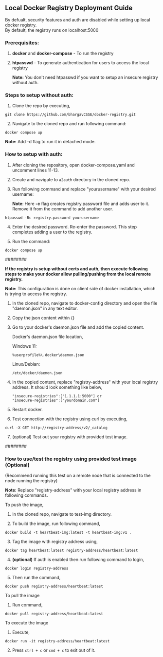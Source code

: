 ## Local Docker Registry Deployment Guide

By defualt, security features and auth are disabled while setting up local docker registry. <br>
By default, the registry runs on localhost:5000

### Prerequisites:

1.  **docker** and **docker-compose** - To run the registry
    
2.  **htpasswd** - To generate authentication for users to access the local registry

    **Note:** You don't need htpasswd if you want to setup an insecure registry without auth.

### Steps to setup without auth: <br>

1.  Clone the repo by executing,
```
git clone https://github.com/bhargavCSSE/docker-registry.git
```
    
2.  Navigate to the cloned repo and run following command:
```
docker compose up
```

**Note:** Add -d flag to run it in detached mode.
    
### How to setup with auth: <br>
    
1.  After cloning the repository, open docker-compose.yaml and uncomment lines 11-13.

2.  Create and navigate to ```a2auth``` directory in the cloned repo.
    
3.  Run following command and replace "yourusername" with your desired username:

    **Note**: Here **-c** flag creates registry.password file and adds user to it. Remove it from the command to add another user.
```
htpasswd -Bc registry.password yourusername
```
4.  Enter the desired password. Re-enter the password. This step completes adding a user to the registry.
    
5.  Run the command:
```
docker compose up
```

######## <br>

**If the registry is setup without certs and auth, then execute following steps to make your docker allow pulling/pushing from the local remote registry.**

**Note:** This configuration is done on client side of docker installation, which is trying to access the registry.

1.  In the cloned repo, navigate to docker-config directory and open the file "daemon.json" in any text editor.

2.  Copy the json content within {}

3.  Go to your docker's daemon.json file and add the copied content.
    
    Docker's daemon.json file location,

    Windows 11:

        %userprofile%\.docker\daemon.json

    Linux/Debian:

        /etc/docker/daemon.json

4.  In the copied content, replace "registry-address" with your local registry address. It should look something like below, <br>
    ```
    "insecure-registries":["1.1.1.1:5000"] or
    "insecure-registries":["yourdomain.com"]
    ```

5. Restart docker.

6.  Test connection with the registry using curl by executing,
```        
curl -X GET http://registry-address/v2/_catalog
```
    
7.  (optional) Test out your registry with provided test image.

######## <br>

### How to use/test the registry using provided test image (Optional)
(Recommend running this test on a remote node that is connected to the node running the registry)

**Note:** Replace "registry-address" with your local registry address in following commands.

To push the image,

1.  In the cloned repo, navigate to test-img directory.

2.  To build the image, run following command,
```
docker build -t heartbeat-img:latest -t heartbeat-img:v1 .
```
3.  Tag the image with registry address using,
```
docker tag heartbeat:latest registry-address/heartbeat:latest
```    
4. **(optional)** If auth is enabled then run following command to login,
```
docker login registry-address
```
5.  Then run the command,
```
docker push registry-address/heartbeat:latest
```
To pull the image

1.  Run command,
```        
docker pull registry-address/heartbeat:latest
```

To execute the image

1. Execute,
```
docker run -it registry-address/heartbeat:latest
```
2. Press ```ctrl + c``` or ```cmd + c``` to exit out of it.
